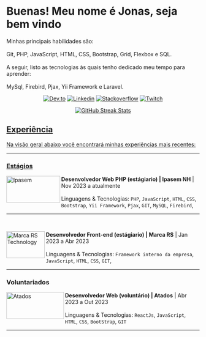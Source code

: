  # Buenas! Meu nome é Jonas, seja bem vindo

<p>
Minhas principais habilidades são:
<br><br>
Git, PHP, JavaScript, HTML, CSS, Bootstrap,
Grid, Flexbox e SQL.
<br><br>
A seguir, listo as tecnologias às quais tenho
dedicado meu tempo para aprender:
<br><br>
MySql, Firebird, Pjax, Yii Framework e Laravel.

</p>

<div align="center"> 
 
 <a href="https://dev.to/jonasamilton" target="_blank"><img src="https://img.shields.io/badge/dev.to-0A0A0A?style=for-the-flat&logo=dev.to&logoColor=white" alt="Dev.to" /></a>
  <a href="https://www.linkedin.com/in/jonas-ag-silva/" target="_blank"><img src="https://img.shields.io/badge/LinkedIn-blue?style=flat&logo=linkedin&labelColor=blue" alt="Linkedin" /></a>
 <a href="https://stackoverflow.com/users/20708881/jonas-silva" target="_blank"><img src="https://img.shields.io/badge/Stack_Overflow-FE7A16?style=for-the-flat&logo=stack-overflow&logoColor=white" alt="Stackoverflow" /></a>
  <a href="https://www.twitch.tv/techjonas" target="_blank"><img src="https://img.shields.io/badge/Twitch-9146FF?style=for-the-flat&logo=twitch&logoColor=white" alt="Twitch" /></a>

  <!--
 <a href="https://www.youtube.com/channel/UCENSb4uzt2RI-N-JKk6CMjw" target="_blank"><img src="https://img.shields.io/badge/YouTube-FF0000?style=for-the-flat&logo=youtube&logoColor=white" alt="Youtube" /></a> -->
 
</div>

<div align="center">
<a href="https://github.com/jonas-amilton">
<img src="https://github-readme-streak-stats.herokuapp.com/?user=jonas-amilton&theme=radical&date_format=j%20M%5B%20Y%5D&currStreakLabel=6FDA44&fire=6FDA44&ring=6FDA44" alt="GitHub Streak Stats"/>
</div>
 
## Experiência
Na visão geral abaixo você encontrará minhas experiências mais recentes:

<hr>

### Estágios

[<img align="left" height="70px" width="140px" alt="Ipasem" src="https://www.ipasemnh.com.br/images/logo.png"/>]([https://rocketseat.com.br/](http://www.ipasemnh.com.br/img/logo.jpg))

**Desenvolvedor Web PHP (estágiario) | Ipasem NH** | Nov 2023 a atualmente
<br/><br/>
Linguagens & Tecnologias: `PHP`, `JavaScript`, `HTML`, `CSS`, `Bootstrap`, `Yii Framework`, `Pjax`, `GIT`, `MySQL`, `Firebird`,
<hr>
<br/>

[<img align="left" height="70px" width="100px" alt="Marca RS Technology" src="https://yt3.googleusercontent.com/Npr3_B3eltJfIVyX15KKPRg9dKvEkH6T-WMw6XTSdl0HCkpOS_KCSkWk7WckpPug62kHBu_Rfg=s176-c-k-c0x00ffffff-no-rj"/>]([https://rocketseat.com.br/](https://yt3.googleusercontent.com/Npr3_B3eltJfIVyX15KKPRg9dKvEkH6T-WMw6XTSdl0HCkpOS_KCSkWk7WckpPug62kHBu_Rfg=s176-c-k-c0x00ffffff-no-rj))

**Desenvolvedor Front-end (estágiario) | Marca RS** | Jan 2023 a Abr 2023
<br/><br/>
Linguagens & Tecnologias: `Framework interno da empresa`, `JavaScript`, `HTML`, `CSS`, `GIT`,

<hr>

### Voluntariados

[<img align="left" height="70px" width="150px" alt="Atados" src="https://blog.atados.com.br/wp-content/uploads/2017/11/logo-atados-header.png"/>]([https://rocketseat.com.br/](https://blog.atados.com.br/wp-content/uploads/2017/11/logo-atados-header.png))

**Desenvolvedor Web (voluntário) | Atados** | Abr 2023 a Out 2023
<br/><br/>
Linguagens & Tecnologias: `ReactJs`, `JavaScript`, `HTML`, `CSS`, `BootStrap`, `GIT`
<hr>
